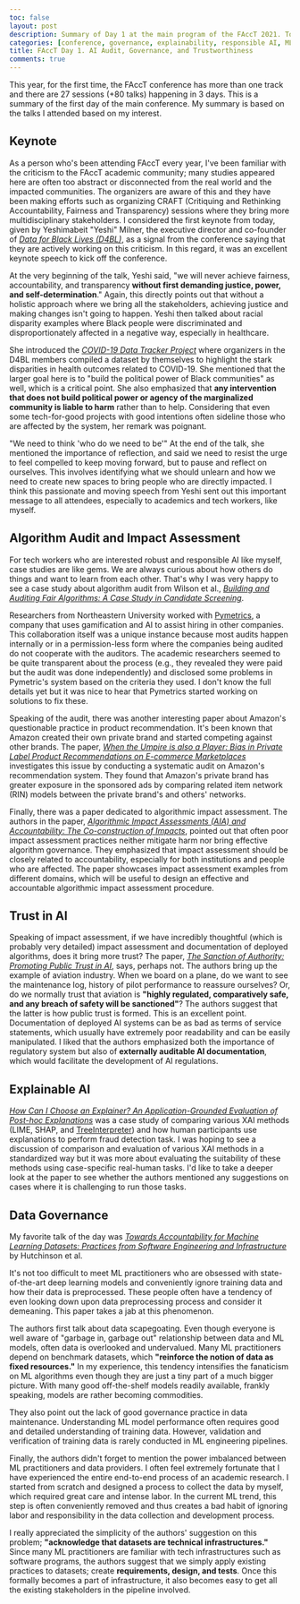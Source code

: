 ```yaml
---
toc: false
layout: post
description: Summary of Day 1 at the main program of the FAccT 2021. Today's topics; algorithm audit, impact assessment, data governance, trust in AI, and explainable AI.
categories: [conference, governance, explainability, responsible AI, ML]
title: FAccT Day 1. AI Audit, Governance, and Trustworthiness
comments: true
---
```


This year, for the first time, the FAccT conference has more than one track and there are 27 sessions (+80 talks) happening in 3 days. This is a summary of the first day of the main conference. My summary is based on the talks I attended based on my interest.

## Keynote

As a person who's been attending FAccT every year, I've been familiar with the criticism to the FAccT academic community; many studies appeared here are often too abstract or disconnected from the real world and the impacted communities. The organizers are aware of this and they have been making efforts such as organizing CRAFT (Critiquing and Rethinking Accountability, Fairness and Transparency) sessions where they bring more multidisciplinary stakeholders. I considered the first keynote from today, given by Yeshimabeit "Yeshi" Milner, the executive director and co-founder of [*Data for Black Lives (D4BL)*](https://d4bl.org/), as a signal from the conference saying that they are actively working on this criticism. In this regard, it was an excellent keynote speech to kick off the conference.

At the very beginning of the talk, Yeshi said, "we will never achieve fairness, accountability, and transparency **without first demanding justice, power, and self-determination**." Again, this directly points out that without a holistic approach where we bring all the stakeholders, achieving justice and making changes isn't going to happen. Yeshi then talked about racial disparity examples where Black people were discriminated and disproportionately affected in a negative way, especially in healthcare.

She introduced the [*COVID-19 Data Tracker Project*](https://d4bl.org/covid19-data) where organizers in the D4BL members compiled a dataset by themselves to highlight the stark disparities in health outcomes related to COVID-19. She mentioned that the larger goal here is to "build the political power of Black communities" as well, which is a critical point. She also emphasized that **any intervention that does not build political power or agency of the marginalized community is liable to harm** rather than to help. Considering that even some tech-for-good projects with good intentions often sideline those who are affected by the system, her remark was poignant.

"We need to think 'who do we need to be'" At the end of the talk, she mentioned the importance of reflection, and said we need to resist the urge to feel compelled to keep moving forward, but to pause and reflect on ourselves. This involves identifying what we should unlearn and how we need to create new spaces to bring people who are directly impacted. I think this passionate and moving speech from Yeshi sent out this important message to all attendees, especially to academics and tech workers, like myself.

## Algorithm Audit and Impact Assessment

For tech workers who are interested robust and responsible AI like myself, case studies are like gems. We are always curious about how others do things and want to learn from each other. That's why I was very happy to see a case study about algorithm audit from Wilson et al., [*Building and Auditing Fair Algorithms: A Case Study in Candidate Screening*](https://dl.acm.org/doi/pdf/10.1145/3442188.3445928).

Researchers from Northeastern University worked with [Pymetrics](https://www.pymetrics.ai/), a company that uses gamification and AI to assist hiring in other companies. This collaboration itself was a unique instance because most audits happen internally or in a permission-less form where the companies being audited do not cooperate with the auditors. The academic researchers seemed to be quite transparent about the process (e.g., they revealed they were paid but the audit was done independently) and disclosed some problems in Pymetric's system based on the criteria they used. I don't know the full details yet but it was nice to hear that Pymetrics started working on solutions to fix these.

Speaking of the audit, there was another interesting paper about Amazon's questionable practice in product recommendation. It's been known that Amazon created their own private brand and started competing against other brands. The paper, [*When the Umpire is also a Player: Bias in Private Label Product Recommendations on E-commerce Marketplaces*](https://dl.acm.org/doi/pdf/10.1145/3442188.3445944) investigates this issue by conducting a systematic audit on Amazon's recommendation system. They found that Amazon's private brand has greater exposure in the sponsored ads by comparing related item network (RIN) models between the private brand's and others' networks.

Finally, there was a paper dedicated to algorithmic impact assessment. The authors in the paper, [*Algorithmic Impact Assessments (AIA) and Accountability: The Co-construction of Impacts*](https://dl.acm.org/doi/pdf/10.1145/3442188.3445935), pointed out that often poor impact assessment practices neither mitigate harm nor bring effective algorithm governance. They emphasized that impact assessment should be closely related to accountability, especially for both institutions and people who are affected. The paper showcases impact assessment examples from different domains, which will be useful to design an effective and accountable algorithmic impact assessment procedure.

## Trust in AI

Speaking of impact assessment, if we have incredibly thoughtful (which is probably very detailed) impact assessment and documentation of deployed algorithms, does it bring more trust? The paper, [*The Sanction of Authority: Promoting Public Trust in AI*](https://dl.acm.org/doi/pdf/10.1145/3442188.3445890), says, perhaps not. The authors bring up the example of aviation industry. When we board on a plane, do we want to see the maintenance log, history of pilot performance to reassure ourselves? Or, do we normally trust that aviation is **"highly regulated, comparatively safe, and any breach of safety will be sanctioned"**? The authors suggest that the latter is how public trust is formed. This is an excellent point. Documentation of deployed AI systems can be as bad as terms of service statements, which usually have extremely poor readability and can be easily manipulated. I liked that the authors emphasized both the importance of regulatory system but also of **externally auditable AI documentation**, which would facilitate the development of AI regulations.

## Explainable AI

[*How Can I Choose an Explainer? An Application-Grounded Evaluation of Post-hoc Explanations*](https://dl.acm.org/doi/pdf/10.1145/3442188.3445941) was a case study of comparing various XAI methods (LIME, SHAP, and [TreeInterpreter](https://github.com/andosa/treeinterpreter)) and how human participants use explanations to perform fraud detection task. I was hoping to see a discussion of comparison and evaluation of various XAI methods in a standardized way but it was more about evaluating the suitability of these methods using case-specific real-human tasks. I'd like to take a deeper look at the paper to see whether the authors mentioned any suggestions on cases where it is challenging to run those tasks.

## Data Governance

My favorite talk of the day was [*Towards Accountability for Machine Learning Datasets: Practices from Software Engineering and Infrastructure*](https://arxiv.org/pdf/2010.13561.pdf) by Hutchinson et al.

It's not too difficult to meet ML practitioners who are obsessed with state-of-the-art deep learning models and conveniently ignore training data and how their data is preprocessed. These people often have a tendency of even looking down upon data preprocessing process and consider it demeaning. This paper takes a jab at this phenomenon.

The authors first talk about data scapegoating. Even though everyone is well aware of "garbage in, garbage out" relationship between data and ML models, often data is overlooked and undervalued. Many ML practitioners depend on benchmark datasets, which **"reinforce the notion of data as fixed resources."** In my experience, this tendency intensifies the fanaticism on ML algorithms even though they are just a tiny part of a much bigger picture. With many good off-the-shelf models readily available, frankly speaking, models are rather becoming commodities.

They also point out the lack of good governance practice in data maintenance. Understanding ML model performance often requires good and detailed understanding of training data. However, validation and verification of training data is rarely conducted in ML engineering pipelines.

Finally, the authors didn't forget to mention the power imbalanced between ML practitioners and data providers. I often feel extremely fortunate that I have experienced the entire end-to-end process of an academic research. I started from scratch and designed a process to collect the data by myself, which required great care and intense labor. In the current ML trend, this step is often conveniently removed and thus creates a bad habit of ignoring labor and responsibility in the data collection and development process.

I really appreciated the simplicity of the authors' suggestion on this problem; **"acknowledge that datasets are technical infrastructures."** Since many ML practitioners are familiar with tech infrastructures such as software programs, the authors suggest that we simply apply existing practices to datasets; create **requirements, design, and tests**. Once this formally becomes a part of infrastructure, it also becomes easy to get all the existing stakeholders in the pipeline involved.
